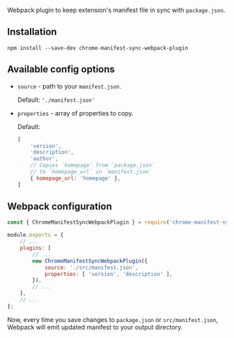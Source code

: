 Webpack plugin to keep extension's manifest file in sync with `package.json`.

## Installation

`npm install --save-dev chrome-manifest-sync-webpack-plugin`

## Available config options

* `source` - path to your `manifest.json`. 
   
   Default: `'./manifest.json'`
* `properties` - array of properties to copy.
  
  Default:
  ```javascript
  [
      'version',
      'description',
      'author',
      // Copies `homepage` from `package.json`
      // to `homepage_url` in `manifest.json`
      { homepage_url: 'homepage' },    
  ]
  ```
  
## Webpack configuration

```javascript
const { ChromeManifestSyncWebpackPlugin } = require('chrome-manifest-sync-webpack-plugin');

module.exports = {
    // ...
    plugins: [
        // ...
        new ChromeManifestSyncWebpackPlugin({
            source: './src/manifest.json',
            properties: [ 'version', 'description' ],
        }),
        // ...
    ],
    // ...
};
```

Now, every time you save changes to `package.json` or `src/manifest.json`, Webpack
will emit updated manifest to your output directory.
